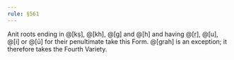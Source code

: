```yaml
---
rule: §561
---
```


Anit roots ending in @[kṣ], @[kh], @[g] and @[h] and having @[ṛ], @[u], @[i] or @[ū] for their penultimate take this Form. @[grah] is an exception; it therefore takes the Fourth Variety.